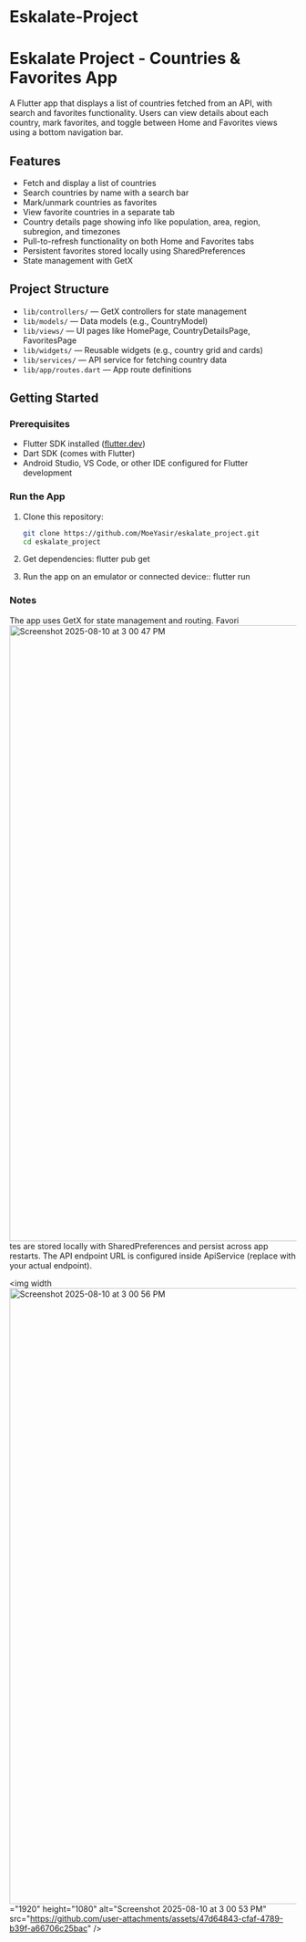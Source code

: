# Eskalate-Project

# Eskalate Project - Countries & Favorites App

A Flutter app that displays a list of countries fetched from an API, with search and favorites functionality. Users can view details about each country, mark favorites, and toggle between Home and Favorites views using a bottom navigation bar.

## Features

- Fetch and display a list of countries
- Search countries by name with a search bar
- Mark/unmark countries as favorites
- View favorite countries in a separate tab
- Country details page showing info like population, area, region, subregion, and timezones
- Pull-to-refresh functionality on both Home and Favorites tabs
- Persistent favorites stored locally using SharedPreferences
- State management with GetX

## Project Structure

- `lib/controllers/` — GetX controllers for state management
- `lib/models/` — Data models (e.g., CountryModel)
- `lib/views/` — UI pages like HomePage, CountryDetailsPage, FavoritesPage
- `lib/widgets/` — Reusable widgets (e.g., country grid and cards)
- `lib/services/` — API service for fetching country data
- `lib/app/routes.dart` — App route definitions

## Getting Started

### Prerequisites

- Flutter SDK installed ([flutter.dev](https://flutter.dev/docs/get-started/install))
- Dart SDK (comes with Flutter)
- Android Studio, VS Code, or other IDE configured for Flutter development

### Run the App

1. Clone this repository:
   ```bash
   git clone https://github.com/MoeYasir/eskalate_project.git
   cd eskalate_project
   ```
2. Get dependencies:
   flutter pub get

3. Run the app on an emulator or connected device::
   flutter run

### Notes

The app uses GetX for state management and routing.
Favori<img width="1920" height="1080" alt="Screenshot 2025-08-10 at 3 00 47 PM" src="https://github.com/user-attachments/assets/7a55e74b-ba87-412c-bfbc-eb5ec82eb831" />
tes are stored locally with SharedPreferences and persist across app restarts.
The API endpoint URL is configured inside ApiService (replace with your actual endpoint).

<img width<img width="1920" height="1080" alt="Screenshot 2025-08-10 at 3 00 56 PM" src="https://github.com/user-attachments/assets/6535f328-be4e-450f-b4a7-bfbbd1311e8f" />
="1920" height="1080" alt="Screenshot 2025-08-10 at 3 00 53 PM" src="https://github.com/user-attachments/assets/47d64843-cfaf-4789-b39f-a66706c25bac" />

